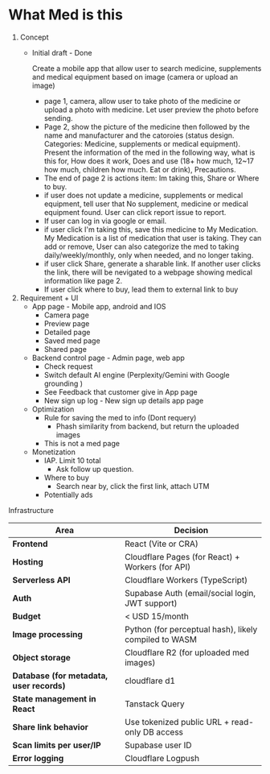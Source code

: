 # What Med is this

1. Concept
    - Initial draft - Done
        
        Create a mobile app that allow user to search medicine, supplements and medical equipment based on image (camera or upload an image)
        
        - page 1, camera, allow user to take photo of the medicine or upload a photo with medicine. Let user preview the photo before sending.
        - Page 2, show the picture of the medicine then followed by the name and manufacturer and the catoroies (status design. Categories: Medicine, supplements or medical equipment). Present the information of the med in the following way, what is this for, How does it work, Does and use (18+ how much, 12~17 how much, children how much. Eat or drink), Precautions.
        - The end of page 2 is actions item: Im taking this, Share or Where to buy.
        - if user does not update a medicine, supplements or medical equipment, tell user that No supplement, medicine or medical equipment found. User can click report issue to report.
        - If user can log in via google or email.
        - if user click I'm taking this, save this medicine to My Medication. My Medication is a list of medication that user is taking. They can add or remove, User can also categorize the med to taking daily/weekly/monthly, only when needed, and no longer taking.
        - if user click Share, generate a sharable link. If another user clicks the link, there will be nevigated to a webpage showing medical information like page 2.
        - If user click where to buy, lead them to external link to buy
2. Requirement + UI 
    - App page - Mobile app, android and IOS
        - Camera page
        - Preview page
        - Detailed page
        - Saved med page
        - Shared page
    - Backend control page - Admin page, web app
        - Check request
        - Switch default AI engine (Perplexity/Gemini with Google grounding )
        - See Feedback that customer give in App page
        - New sign up log - New sign up details app page
    - Optimization
        - Rule for saving the med to info (Dont requery)
            - Phash similarity from backend, but return the uploaded images 
        - This is not a med page
    - Monetization
        - IAP. Limit 10 total
            - Ask follow up question.
        - Where to buy
            - Search near by, click the first link, attach UTM
        - Potentially ads


Infrastructure

| Area                 | Decision                                              |
| -------------------- | ----------------------------------------------------- |
| **Frontend**         | React (Vite or CRA)                                   |
| **Hosting**          | Cloudflare Pages (for React) + Workers (for API)      |
| **Serverless API**   | Cloudflare Workers (TypeScript)                       |
| **Auth**             | Supabase Auth (email/social login, JWT support)       |
| **Budget**           | < USD 15/month                                        |
| **Image processing** | Python (for perceptual hash), likely compiled to WASM |
| **Object storage**   | Cloudflare R2 (for uploaded med images)               |
| **Database (for metadata, user records)**         | cloudflare d1              |
| **State management in React** | Tanstack Query              |
| **Share link behavior** | Use tokenized public URL + read-only DB access| 
| **Scan limits per user/IP** |  Supabase user ID |
| **Error logging** | Cloudflare Logpush |


